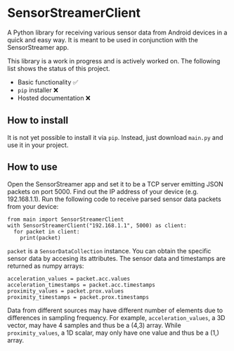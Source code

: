 # SensorStreamerClient
A Python library for receiving various sensor data from Android devices in a quick and easy way. It is meant to be used in conjunction with the SensorStreamer app.

This library is a work in progress and is actively worked on. The following list shows the status of this project.

* Basic functionality ✅
* `pip` installer ❌
* Hosted documentation ❌

## How to install
It is not yet possible to install it via `pip`. Instead, just download `main.py` and use it in your project.

## How to use
Open the SensorStreamer app and set it to be a TCP server emitting JSON packets on port 5000. Find out the IP address of your device (e.g. 192.168.1.1).
Run the following code to receive parsed sensor data packets from your device:
```
from main import SensorStreamerClient
with SensorStreamerClient("192.168.1.1", 5000) as client:
  for packet in client:
    print(packet)
```

`packet` is a `SensorDataCollection` instance. You can obtain the specific sensor data by accesing its attributes. The sensor data and timestamps are returned 
as numpy arrays:
```
acceleration_values = packet.acc.values
acceleration_timestamps = packet.acc.timestamps
proximity_values = packet.prox.values
proximity_timestamps = packet.prox.timestamps
```

Data from different sources may have different number of elements due to differences in sampling frequency. For example, `acceleration_values`, a 3D vector, may have 
4 samples and thus be a (4,3) array. While `proximity_values`, a 1D scalar, may only have one value and thus be a (1,) array. 
